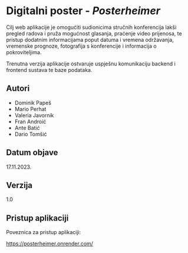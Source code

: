 
# Digitalni poster - *Posterheimer*

Cilj web aplikacije je omogućiti sudionicima stručnih konferencija lakši pregled radova i pruža mogućnost glasanja, praćenje video prijenosa, te pristup dodatnim informacijama poput datuma i vremena održavanja, vremenske prognoze, fotografija s konferencije i informacija o pokroviteljima.

Trenutna verzija aplikacije ostvaruje uspješnu komunikaciju backend i frontend sustava te baze podataka.


## Autori

- Dominik Papeš
- Mario Perhat
- Valeria Javornik
- Fran Androić
- Ante Batić
- Dario Tomšić


## Datum objave

17.11.2023.

## Verzija

1.0
## Pristup aplikaciji

Poveznica za pristup aplikaciji:

https://posterheimer.onrender.com/
